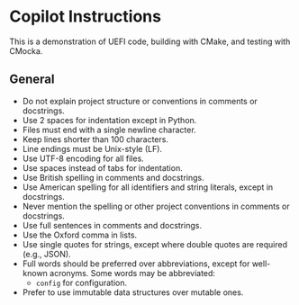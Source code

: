 # Copilot Instructions

This is a demonstration of UEFI code, building with CMake, and testing with CMocka.

## General

- Do not explain project structure or conventions in comments or docstrings.
- Use 2 spaces for indentation except in Python.
- Files must end with a single newline character.
- Keep lines shorter than 100 characters.
- Line endings must be Unix-style (LF).
- Use UTF-8 encoding for all files.
- Use spaces instead of tabs for indentation.
- Use British spelling in comments and docstrings.
- Use American spelling for all identifiers and string literals, except in docstrings.
- Never mention the spelling or other project conventions in comments or docstrings.
- Use full sentences in comments and docstrings.
- Use the Oxford comma in lists.
- Use single quotes for strings, except where double quotes are required (e.g., JSON).
- Full words should be preferred over abbreviations, except for well-known acronyms. Some words may
  be abbreviated:
  - `config` for configuration.
- Prefer to use immutable data structures over mutable ones.
